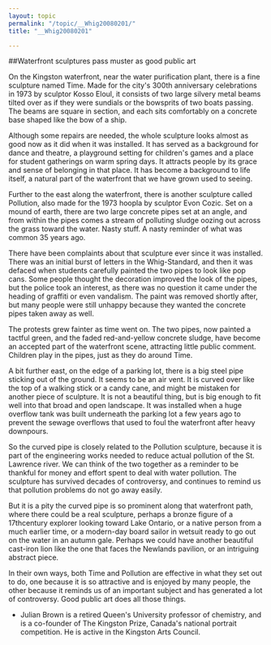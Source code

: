 ```yaml
---
layout: topic
permalink: "/topic/__Whig20080201/"
title: "__Whig20080201"

---
```


##Waterfront sculptures pass muster as good public art

On the Kingston waterfront, near the water purification plant, there is a fine sculpture named Time. Made for the city's 300th anniversary celebrations in 1973 by sculptor Kosso Eloul, it consists of two large silvery metal beams tilted over as if they were sundials or the bowsprits of two boats passing. The beams are square in section, and each sits comfortably on a concrete base shaped like the bow of a ship.

Although some repairs are needed, the whole sculpture looks almost as good now as it did when it was installed. It has served as a background for dance and theatre, a playground setting for children's games and a place for student gatherings on warm spring days. It attracts people by its grace and sense of belonging in that place. It has become a background to life itself, a natural part of the waterfront that we have grown used to seeing.

Further to the east along the waterfront, there is another sculpture called Pollution, also made for the 1973 hoopla by sculptor Evon Cozic. Set on a mound of earth, there are two large concrete pipes set at an angle, and from within the pipes comes a stream of polluting sludge oozing out across the grass toward the water. Nasty stuff. A nasty reminder of what was common 35 years ago.

There have been complaints about that sculpture ever since it was installed. There was an initial burst of letters in the Whig-Standard, and then it was defaced when students carefully painted the two pipes to look like pop cans. Some people thought the decoration improved the look of the pipes, but the police took an interest, as there was no question it came under the heading of graffiti or even vandalism. The paint was removed shortly after, but many people were still unhappy because they wanted the concrete pipes taken away as well.

The protests grew fainter as time went on. The two pipes, now painted a tactful green, and the faded red-and-yellow concrete sludge, have become an accepted part of the waterfront scene, attracting little public comment. Children play in the pipes, just as they do around Time.

A bit further east, on the edge of a parking lot, there is a big steel pipe sticking out of the ground. It seems to be an air vent. It is curved over like the top of a walking stick or a candy cane, and might be mistaken for another piece of sculpture. It is not a beautiful thing, but is big enough to fit well into that broad and open landscape. It was installed when a huge overflow tank was built underneath the parking lot a few years ago to prevent the sewage overflows that used to foul the waterfront after heavy downpours.

So the curved pipe is closely related to the Pollution sculpture, because it is part of the engineering works needed to reduce actual pollution of the St. Lawrence river. We can think of the two together as a reminder to be thankful for money and effort spent to deal with water pollution. The sculpture has survived decades of controversy, and continues to remind us that pollution problems do not go away easily.

But it is a pity the curved pipe is so prominent along that waterfront path, where there could be a real sculpture, perhaps a bronze figure of a 17thcentury explorer looking toward Lake Ontario, or a native person from a much earlier time, or a modern-day board sailor in wetsuit ready to go out on the water in an autumn gale. Perhaps we could have another beautiful cast-iron lion like the one that faces the Newlands pavilion, or an intriguing abstract piece.

In their own ways, both Time and Pollution are effective in what they set out to do, one because it is so attractive and is enjoyed by many people, the other because it reminds us of an important subject and has generated a lot of controversy. Good public art does all those things.

- Julian Brown is a retired Queen's University professor of chemistry, and is a co-founder of The Kingston Prize, Canada's national portrait competition. He is active in the Kingston Arts Council.
